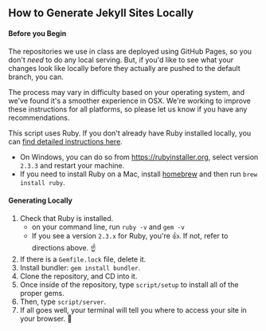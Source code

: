 ## How to Generate Jekyll Sites Locally


#### Before you Begin
The repositories we use in class are deployed using GitHub Pages, so you don't _need_ to do any local serving. But, if you'd like to see what your changes look like locally before they actually are pushed to the default branch, you can.

The process may vary in difficulty based on your operating system, and we've found it's a smoother experience in OSX. We're working to improve these instructions for all platforms, so please let us know if you have any recommendations. 

This script uses Ruby. If you don't already have Ruby installed locally, you can [find detailed instructions here](https://www.ruby-lang.org/en/documentation/installation/).
   - On Windows, you can do so from https://rubyinstaller.org, select version `2.3.3` and restart your machine.
   - If you need to install Ruby on a Mac, install [homebrew](https://brew.sh) and then run `brew install ruby`.

#### Generating Locally
1. Check that Ruby is installed.
   - on your command line, run `ruby -v` and `gem -v` 
   - If you see a version `2.3.x` for Ruby, you're :+1:. If not, refer to directions above. :point_up:
1. If there is a `Gemfile.lock` file, delete it. 
1. Install bundler: `gem install bundler`.
1. Clone the repository, and CD into it.
1. Once inside of the repository, type `script/setup` to install all of the proper gems. 
1. Then, type `script/server`.
1. If all goes well, your terminal will tell you where to access your site in your browser. :tada:
